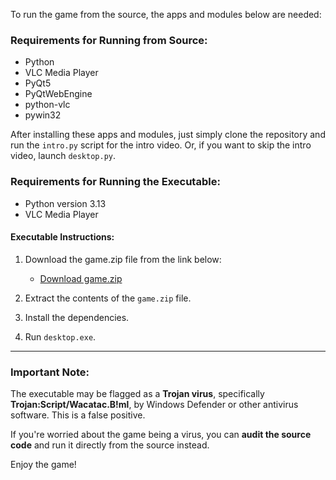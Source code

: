 To run the game from the source, the apps and modules below are needed:

### Requirements for Running from Source:
- Python
- VLC Media Player
- PyQt5
- PyQtWebEngine
- python-vlc
- pywin32

After installing these apps and modules, just simply clone the repository and run the `intro.py` script for the intro video. Or, if you want to skip the intro video, launch `desktop.py`.

### Requirements for Running the Executable:
- Python version 3.13
- VLC Media Player

#### Executable Instructions:
1. Download the game.zip file from the link below:
   - [Download game.zip](https://www.dropbox.com/scl/fi/ms32ydh61uq9iuvlahozz/game.zip?rlkey=k0nmdzrru75e7pv4n86g3anfd&st=jn43tzwe&dl=0)

2. Extract the contents of the `game.zip` file.

3. Install the dependencies.

4. Run `desktop.exe`.

---

### Important Note:
The executable may be flagged as a **Trojan virus**, specifically **Trojan:Script/Wacatac.B!ml**, by Windows Defender or other antivirus software. This is a false positive. 

If you're worried about the game being a virus, you can **audit the source code** and run it directly from the source instead.

Enjoy the game!
